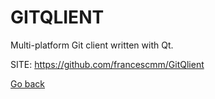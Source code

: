 # GITQLIENT

 Multi-platform Git client written with Qt. 

 SITE: https://github.com/francescmm/GitQlient

 [Go back](https://portable-linux-apps.github.io/apps.html)
